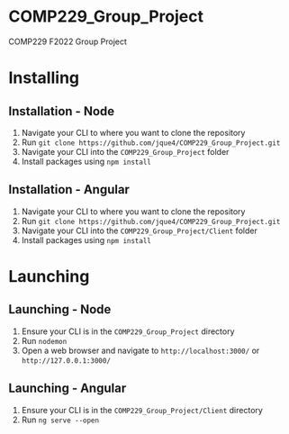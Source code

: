 # COMP229_Group_Project
COMP229 F2022 Group Project

# Installing
## Installation - Node
1. Navigate your CLI to where you want to clone the repository
2. Run `git clone https://github.com/jque4/COMP229_Group_Project.git`
3. Navigate your CLI into the `COMP229_Group_Project` folder
3. Install packages using `npm install`

## Installation - Angular
1. Navigate your CLI to where you want to clone the repository
2. Run `git clone https://github.com/jque4/COMP229_Group_Project.git`
3. Navigate your CLI into the `COMP229_Group_Project/Client` folder
3. Install packages using `npm install`

# Launching
## Launching - Node
1. Ensure your CLI is in the `COMP229_Group_Project` directory
2. Run `nodemon`
3. Open a web browser and navigate to `http://localhost:3000/` or `http://127.0.0.1:3000/`

## Launching - Angular
1. Ensure your CLI is in the `COMP229_Group_Project/Client` directory
2. Run `ng serve --open`
